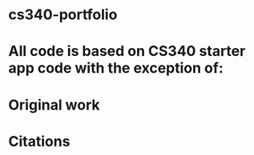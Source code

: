 # cs340-portfolio
# All code is based on CS340 starter app code with the exception of: 
# Original work
# Citations
<!-- 
Source 1: 
w3schools.com (May 2023) 
Citing source code (Version 1.0) 
[Responsive Navigation bar] 
(https://www.w3schools.com/howto/howto_js_topnav_responsive.asp) 

Source 2:
 dev.to (May 2023) 
Citing source code (Version 1.0) 
[Suggested table style elements] 
(https://dev.to/dcodeyt/creating-beautiful-html-tables-with-css-428l)
 
Source 3:
 w3schools.com (May 2023) 
Citing source code (Version 1.0) 
[CSS elements reference list] 
(https://www.w3schools.com/cssref/css_selectors.php)

Source 4:
 w3schools.com (May 2023) 
Citing source code (Version 1.0) 
[box shadow use cases] 
(https://www.w3schools.com/cssref/css3_pr_box-shadow.php) 

Source 5:
 stackoverflow, Peyman Mohamadpour (May 2023) 
Citing source code (Version 1.0) 
[centering logo above navbar] 
(https://stackoverflow.com/questions/35162053/center-logo-in-html)

Source 6:
 w3schools.com (May 2023) 
Citing source code (Version 1.0) 
[tips for select menus] 
(https://www.w3schools.com/howto/howto_custom_select.asp)

Source 7:
osu-cs340-ecampus/nodejs-starter-app (May 2023)
Citing source code (no version listed)
George Kochera, Michael Curry, Danielle Safonte-->
